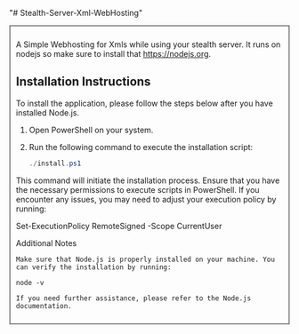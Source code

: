 "# Stealth-Server-Xml-WebHosting" 



<div style="border: 2px solid grey; padding: 10px;">

A Simple Webhosting for Xmls while using your stealth server. It runs on nodejs so make sure to install that https://nodejs.org. 

## Installation Instructions

To install the application, please follow the steps below after you have installed Node.js.

1. Open PowerShell on your system.
2. Run the following command to execute the installation script:

   ```powershell
   ./install.ps1

This command will initiate the installation process. Ensure that you have the necessary permissions to execute scripts in PowerShell. If you encounter any issues, you may need to adjust your execution policy by running:

Set-ExecutionPolicy RemoteSigned -Scope CurrentUser

Additional Notes

    Make sure that Node.js is properly installed on your machine. You can verify the installation by running:

    node -v

    If you need further assistance, please refer to the Node.js documentation.




</div>

